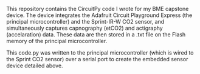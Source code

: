 This repository contains the CircuitPy code I wrote for my BME capstone device. The device integrates the Adafruit Circuit Playground Express (the principal microcontroller) and the Sprint-IR-W CO2 sensor, and simultaneously captures capnography (etCO2) and actigraphy (accelaration) data. These data are then stored in a .txt file on the Flash memory of the principal microcontroller. 

This code.py was written to the principal microcontroller (which is wired to the Sprint CO2 sensor) over a serial port to create the embedded sensor device detailed above.
